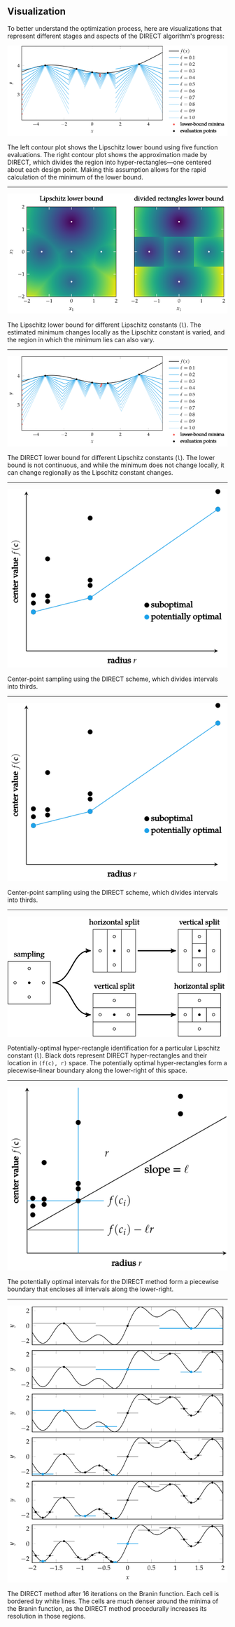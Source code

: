 ## Visualization

To better understand the optimization process, here are visualizations that represent different stages and aspects of the DIRECT algorithm's progress:

![Image 14](assets/page_14.svg)


The left contour plot shows the Lipschitz lower bound using five function evaluations. The right contour plot shows the approximation made by DIRECT, which divides the region into hyper-rectangles—one centered about each design point. Making this assumption allows for the rapid calculation of the minimum of the lower bound.

---


![Image 12](assets/page_12.svg)


The Lipschitz lower bound for different Lipschitz constants (`l`). The estimated minimum changes locally as the Lipschitz constant is varied, and the region in which the minimum lies can also vary.

---


![Image 13](assets/page_13.svg)

The DIRECT lower bound for different Lipschitz constants (`l`). The lower bound is not continuous, and while the minimum does not change locally, it can change regionally as the Lipschitz constant changes.

---


![Image 21](assets/page_21.svg)

Center-point sampling using the DIRECT scheme, which divides intervals into thirds.

---


![Image 21](assets/page_21.svg)

Center-point sampling using the DIRECT scheme, which divides intervals into thirds.

---


![Image 18](assets/page_18.svg)

Potentially-optimal hyper-rectangle identification for a particular Lipschitz constant (`l`). Black dots represent DIRECT hyper-rectangles and their location in `(f(c), r)` space. The potentially optimal hyper-rectangles form a piecewise-linear boundary along the lower-right of this space.

---


![Image 20](assets/page_20.svg)

The potentially optimal intervals for the DIRECT method form a piecewise boundary that encloses all intervals along the lower-right.

---


![Image 17](assets/page_17.svg)

The DIRECT method after 16 iterations on the Branin function. Each cell is bordered by white lines. The cells are much denser around the minima of the Branin function, as the DIRECT method procedurally increases its resolution in those regions.
